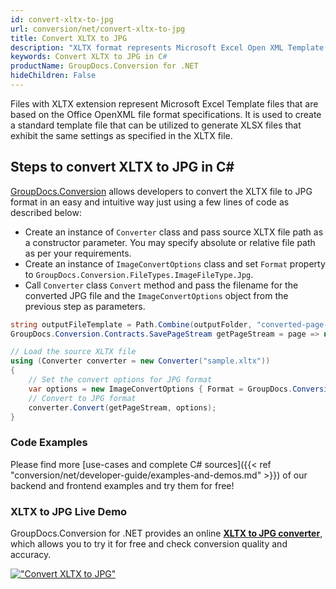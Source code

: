 ```yaml
---
id: convert-xltx-to-jpg
url: conversion/net/convert-xltx-to-jpg
title: Convert XLTX to JPG
description: "XLTX format represents Microsoft Excel Open XML Template with .xltx extension. Learn how to convert XLTX to JPG file programmatically in C# language using GroupDocs.Conversion for .NET library."
keywords: Convert XLTX to JPG in C#
productName: GroupDocs.Conversion for .NET
hideChildren: False
---
```


Files with XLTX extension represent Microsoft Excel Template files that are based on the Office OpenXML file format specifications. It is used to create a standard template file that can be utilized to generate XLSX files that exhibit the same settings as specified in the XLTX file.

## Steps to convert XLTX to JPG in C#

[GroupDocs.Conversion](https://products.groupdocs.com/conversion/net) allows developers to convert the XLTX file to JPG format in an easy and intuitive way just using a few lines of code as described below:

* Create an instance of `Converter` class and pass source XLTX file path as a constructor parameter. You may specify absolute or relative file path as per your requirements. 
* Create an instance of `ImageConvertOptions` class and set `Format` property to `GroupDocs.Conversion.FileTypes.ImageFileType.Jpg`.
* Call `Converter` class `Convert` method and pass the filename for the converted JPG file and the `ImageConvertOptions` object from the previous step as parameters.

```csharp
string outputFileTemplate = Path.Combine(outputFolder, "converted-page-{0}.jpg");
GroupDocs.Conversion.Contracts.SavePageStream getPageStream = page => new FileStream(string.Format(outputFileTemplate, page), FileMode.Create);

// Load the source XLTX file
using (Converter converter = new Converter("sample.xltx"))
{
    // Set the convert options for JPG format
    var options = new ImageConvertOptions { Format = GroupDocs.Conversion.FileTypes.ImageFileType.Jpg };   
    // Convert to JPG format
    converter.Convert(getPageStream, options);
}
```

### Code Examples

Please find more [use-cases and complete C# sources]({{< ref "conversion/net/developer-guide/examples-and-demos.md" >}}) of our backend and frontend examples and try them for free!

### XLTX to JPG Live Demo

GroupDocs.Conversion for .NET provides an online [**XLTX to JPG converter**](https://products.groupdocs.app/conversion/xltx-to-jpg), which allows you to try it for free and check conversion quality and accuracy.

[!["Convert XLTX to JPG"](conversion/net/images/convert-to-jpg/convert-xltx-to-jpg.png)](https://products.groupdocs.app/conversion/xltx-to-jpg)
